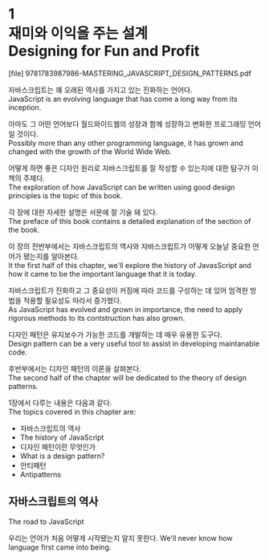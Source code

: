 # 1  <br>재미와 이익을 주는 설계 <br>Designing for Fun and Profit

[file] 9781783987986-MASTERING_JAVASCRIPT_DESIGN_PATTERNS.pdf

자바스크립트는 꽤 오래된 역사를 가지고 있는 진화하는 언어다.  
JavaScript is an evolving language that has come a long way from its inception. 
 
아마도 그 어떤 언어보다 월드와이드웹의 성장과 함께 성장하고 변화한 프로그래밍 언어일 것이다.  
Possibly more than any other programming language, it has grown and changed with the growth of the World Wide Web. 
 
어떻게 하면 좋은 디자인 원리로 자바스크립트를 잘 작성할 수 있는지에 대한 탐구가 이 책의 주제다.  
The exploration of how JavaScript can be written using good design principles is the topic of this book. 
 
각 장에 대한 자세한 설명은 서문에 잘 기술 돼 있다.  
The preface of this book contains a detailed explanation of the section of the book.  
 
이 장의 전반부에서는 자바스크립트의 역사와 자바스크립트가 어떻게 오늘날 중요한 언어가 됐는지를 알아본다.  
It the first half of this chapter, we'll explore the history of JavasScript and how it came to be the important language that it is today.  
 
자바스크립트가 진화하고 그 중요성이 커짐에 따라 코드를 구성하는 데 있어 엄격한 방법을 적용할 필요성도 따라서 증가했다.  
As JavaScript has evolved and grown in importance, the need to apply rigorous methods to its contstruction has also grown.  
 
디자인 패턴은 유지보수가 가능한 코드를 개발하는 데 매우 유용한 도구다.  
Design pattern can be a very useful tool to assist in developing maintanable code.  
 
후반부에서는 디자인 패턴의 이론을 살펴본다.  
The second half of the chapter will be dedicated to the theory of design patterns.  

1장에서 다루는 내용은 다음과 같다.  
The topics covered in this chapter are:  

* 자바스크립트의 역사  
* The history of JavaScript  
* 디자인 패턴이란 무엇인가
* What is a design pattern?  
* 안티패턴
* Antipatterns

## 자바스크립트의 역사
The road to JavaScript

우리는 언어가 처음 어떻게 시작됐는지 알지 못한다.
We'll never know how language first came into being.

